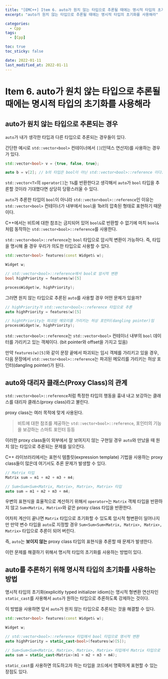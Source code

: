 ```yaml
---
title: "[EMC++] Item 6. auto가 원치 않는 타입으로 추론될 때에는 명시적 타입의 초기화를 사용해라"
excerpt: "auto가 원치 않는 타입으로 추론될 때에는 명시적 타입의 초기화를 사용해라"

categories:
  - Cpp
tags:
  - [Cpp]

toc: true
toc_sticky: false

date: 2022-01-11
last_modified_at: 2022-01-11
---
```


# Item 6. auto가 원치 않는 타입으로 추론될 때에는 명시적 타입의 초기화를 사용해라

## auto가 원치 않는 타입으로 추론되는 경우

`auto`가 내가 생각한 타입과 다른 타입으로 추론되는 경우들이 있다.

간단한 예시로 `std::vector<bool>` 컨테이너에서 `[]`(인덱스 연산자)를 사용하는 경우가 있다.

```cpp
std::vector<bool> v = {true, false, true};

auto b = v[2]; // b의 타입은 bool이 아닌 std::vector<bool>::reference 이다.
```

`std::vector<T>`의 `operator[]`는 `T&`를 반환한다고 생각해서 `auto`가 `bool` 타입을 추론할 것이라 기대했다면 상당히 당황스러울 수 있다.

`auto`가 추론한 타입이 `bool`이 아니라 `std::vector<bool>::reference`인 이유는 `std::vector<bool>` 컨테이너가 내부에서 `bool`을 1bit의 압축된 형태로 표현하기 때문이다.

C++에서는 비트에 대한 참조는 금지되어 있어 `bool&`로 반환할 수 없기에 마치 `bool&`처럼 동작하는 `std::vector<bool>::reference`를 사용한다.

`std::vector<bool>::reference`는 `bool` 타입으로 암시적 변환이 가능하다. 즉, 타입을 명시해 줄 경우 우리가 의도한 타입으로 사용할 수 있다.

```cpp
std::vector<bool> features(const Widget& w);

Widget w;

// std::vector<bool>::reference에서 bool로 암시적 변환
bool highPriority = features(w)[5]

processWidget(w, highPriority);
```

그러면 원치 않는 타입으로 추론된 `auto`를 사용할 경우 어떤 문제가 있을까?

```cpp
// highPriority가 std::vector<bool>::reference 타입으로 추론
auto highPriority = features(w)[5]

// hightPriority는 파괴된 메모리를 가리키는 허상 포인터(dangling pointer)임
processWidget(w, highPriority);
```

`std::vector<bool>::reference`는 `std::vector<bool>` 컨테이너 내부의 `bool` 데이터를 가리키고 있는 객체이다. (bit pointer와 offset을 가지고 있음)

만약 `features(w)[5]`와 같이 문장 끝에서 파괴되는 임시 객체를 가리키고 있을 경우, 다음 문장에서 `std::vector<bool>::reference`는 파괴된 메모리를 가리키는 허상 포인터(dangling pointer)가 된다.

## auto와 대리자 클래스(Proxy Class)의 관계

`std::vector<bool>::reference`처럼 특정한 타입의 행동을 흉내 내고 보강하는 클래스를 대리자 클래스(proxy class)라고 불린다.

proxy class는 여러 목적에 맞게 사용된다.

> 비트에 대한 참조를 제공하는 `std::vector<bool>::reference`, 포인터의 기능을 보강하는 스마트 포인터 등등

이러한 proxy class들이 외부에서 잘 보여지지 않는 구현일 경우 `auto`와 만났을 때 원치 않는 타입으로 추론되는 문제를 일으킨다.

C++ 라이브러리에서는 표현식 템플릿(expression template) 기법을 사용하는 proxy class들이 많은데 여기서도 추론 문제가 발생할 수 있다.

```cpp
// Matrix 타입
Matrix sum = m1 + m2 + m3 + m4;

// Sum<Sum<Sum<Matrix, Matrix>, Matrix>, Matrix> 타입
auto sum = m1 + m2 + m3 + m4;
```

우변의 표현식을 효율적으로 계산하기 위해서 `operator+`는 `Matrix` 객체 타입을 반환하지 않고 `Sum<Matrix, Matrix>`와 같은 proxy class 타입을 반환한다.

어차피 계산이 끝나면 `Matrix` 타입으로 초기화할 수 있도록 암시적 형변환이 일어나지만 만약 변수 타입을 `auto`로 지정할 경우 `Sum<Sum<Sum<Matrix, Matrix>, Matrix>, Matrix>` 타입으로 추론이 되어 버린다.

즉, `auto`는 **보이지 않는** proxy class 타입의 표현식을 추론할 때 문제가 발생한다.

이런 문제를 해결하기 위해서 명시적 타입의 초기화를 사용하는 방법이 있다.

## auto를 추론하기 위해 명시적 타입의 초기화를 사용하는 방법

명시적 타입의 초기화(explicitly typed initializer idiom)는 명시적 형변환 연산자인 `static_cast`를 사용해서 `auto`가 원하는 타입으로 추론하도록 강제하는 것이다.

이 방법을 사용하면 앞서 `auto`가 원치 않는 타입으로 추론되는 것을 해결할 수 있다.

```cpp
std::vector<bool> features(const Widget& w);

Widget w;

// std::vector<bool>::reference 타입에서 bool 타입으로 명시적 변환
auto highPriority = static_cast<bool>(features(w)[5]);

// Sum<Sum<Sum<Matrix, Matrix>, Matrix>, Matrix> 타입에서 Matrix 타입으로 명시적 변환
auto sum = static_cast<Matrix>(m1 + m2 + m3 + m4);
```

`static_cast`를 사용하면 의도하고자 하는 타입을 코드에서 명확하게 표현할 수 있는 장점도 있다.

<br>